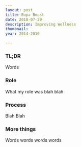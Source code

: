 ```yaml
---
layout: post
title: Bupa Boost
date: 2018-07-29
description: Improving Wellness
thumbnail:
year: 2014-2016

---
```


### TL;DR
Words

### Role
What my role was blah blah

### Process
Blah Blah

### More things
Words words words words
